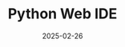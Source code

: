 ---
title: "Python Web IDE"
use_title_header: true
date: 2025-02-26
layout: "ide"
url: "/ide/"
markup: "html"
---